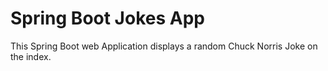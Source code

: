 # Spring Boot Jokes App
This Spring Boot web Application displays a random Chuck Norris Joke on the index.